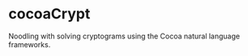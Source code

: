 cocoaCrypt
==========

Noodling with solving cryptograms using the Cocoa natural language frameworks.
